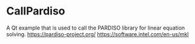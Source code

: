 # CallPardiso
A Qt example that is used to call the PARDISO library for linear equation solving.
https://pardiso-project.org/
https://software.intel.com/en-us/mkl
